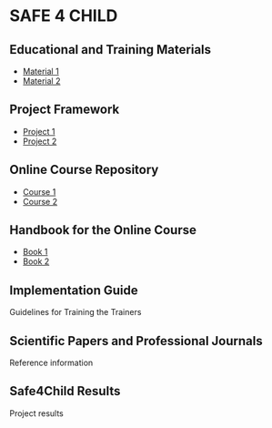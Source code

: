# SAFE 4 CHILD

 ## Educational and Training Materials
- [Material 1](https://github.com/HUNGNGUYEN115/safe4child.github.io)
- [Material 2](https://github.com/HUNGNGUYEN115/safe4child.github.io)
  
## Project Framework
- [Project 1](https://github.com/HUNGNGUYEN115/safe4child.github.io)
- [Project 2](https://github.com/HUNGNGUYEN115/safe4child.github.io)
  
## Online Course Repository
- [Course 1](https://github.com/HUNGNGUYEN115/safe4child.github.io)
- [Course 2](https://github.com/HUNGNGUYEN115/safe4child.github.io)
  
## Handbook for the Online Course
- [Book 1](https://github.com/HUNGNGUYEN115/safe4child.github.io)
- [Book 2](https://github.com/HUNGNGUYEN115/safe4child.github.io)

## Implementation Guide
Guidelines for Training the Trainers

## Scientific Papers and Professional Journals

Reference information 

## Safe4Child Results
Project results

